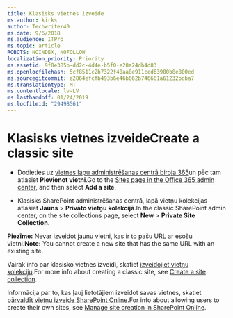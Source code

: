 ```yaml
---
title: Klasisks vietnes izveide
ms.author: kirks
author: Techwriter40
ms.date: 9/6/2018
ms.audience: ITPro
ms.topic: article
ROBOTS: NOINDEX, NOFOLLOW
localization_priority: Priority
ms.assetid: 9f8e385b-dd2c-4d4e-b5f0-e28a24db4d83
ms.openlocfilehash: 5cf8511c2b7322f40aa8e911ced63980b8e800ed
ms.sourcegitcommit: e2864efcfb493b6e46b662b746661a61232bdba7
ms.translationtype: MT
ms.contentlocale: lv-LV
ms.lasthandoff: 01/24/2019
ms.locfileid: "29498561"
---
```

# <a name="create-a-classic-site"></a><span data-ttu-id="3a3fc-102">Klasisks vietnes izveide</span><span class="sxs-lookup"><span data-stu-id="3a3fc-102">Create a classic site</span></span>

- <span data-ttu-id="3a3fc-103">Dodieties uz [vietnes lapu administrēšanas centrā biroja 365](https://portal.office.com/adminportal/home#/SitesList)un pēc tam atlasiet **Pievienot vietni**.</span><span class="sxs-lookup"><span data-stu-id="3a3fc-103">Go to the [Sites page in the Office 365 admin center](https://portal.office.com/adminportal/home#/SitesList), and then select **Add a site**.</span></span> 
    
- <span data-ttu-id="3a3fc-104">Klasisks SharePoint administrēšanas centrā, lapā vietņu kolekcijas atlasiet **Jauns** \> **Privāto vietņu kolekcijā**.</span><span class="sxs-lookup"><span data-stu-id="3a3fc-104">In the classic SharePoint admin center, on the site collections page, select **New** \> **Private Site Collection**.</span></span> 
    
 <span data-ttu-id="3a3fc-105">**Piezīme:** Nevar izveidot jaunu vietni, kas ir to pašu URL ar esošu vietni.</span><span class="sxs-lookup"><span data-stu-id="3a3fc-105">**Note:** You cannot create a new site that has the same URL with an existing site.</span></span> 
  
<span data-ttu-id="3a3fc-106">Vairāk info par klasisko vietnes izveidi, skatiet [izveidojiet vietņu kolekciju](https://go.microsoft.com/fwlink/?linkid=866295).</span><span class="sxs-lookup"><span data-stu-id="3a3fc-106">For more info about creating a classic site, see [Create a site collection](https://go.microsoft.com/fwlink/?linkid=866295).</span></span>
  
<span data-ttu-id="3a3fc-107">Informācija par to, kas ļauj lietotājiem izveidot savas vietnes, skatiet [pārvaldīt vietņu izveide SharePoint Online](https://go.microsoft.com/fwlink/?linkid=866296).</span><span class="sxs-lookup"><span data-stu-id="3a3fc-107">For info about allowing users to create their own sites, see [Manage site creation in SharePoint Online](https://go.microsoft.com/fwlink/?linkid=866296).</span></span>
  

